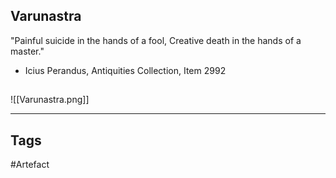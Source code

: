 ## Varunastra
"Painful suicide in the hands of a fool,
Creative death in the hands of a master."
- Icius Perandus, Antiquities Collection, Item 2992
## 
![[Varunastra.png]]

---
## Tags
#Artefact